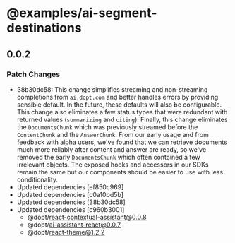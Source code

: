 # @examples/ai-segment-destinations

## 0.0.2

### Patch Changes

- 38b30dc58: This change simplifies streaming and non-streaming completions from `ai.dopt.com` and better handles errors by providing sensible default. In the future, these defaults will also be configurable. This change also eliminates a few status types that were redundant with returned values (`summarizing` and `citing`). Finally, this change eliminates the `DocumentsChunk` which was previously streamed before the `ContentChunk` and the `AnswerChunk`. From our early usage and from feedback with alpha users, we've found that we can retrieve documents much more reliably after content and answer are ready, so we've removed the early `DocumentsChunk` which often contained a few irrelevant objects. The exposed hooks and accessors in our SDKs remain the same but our components should be easier to use with less conditionality.
- Updated dependencies [ef850c969]
- Updated dependencies [c0a10bd5b]
- Updated dependencies [38b30dc58]
- Updated dependencies [c960b3001]
  - @dopt/react-contextual-assistant@0.0.8
  - @dopt/ai-assistant-react@0.0.7
  - @dopt/react-theme@1.2.2

